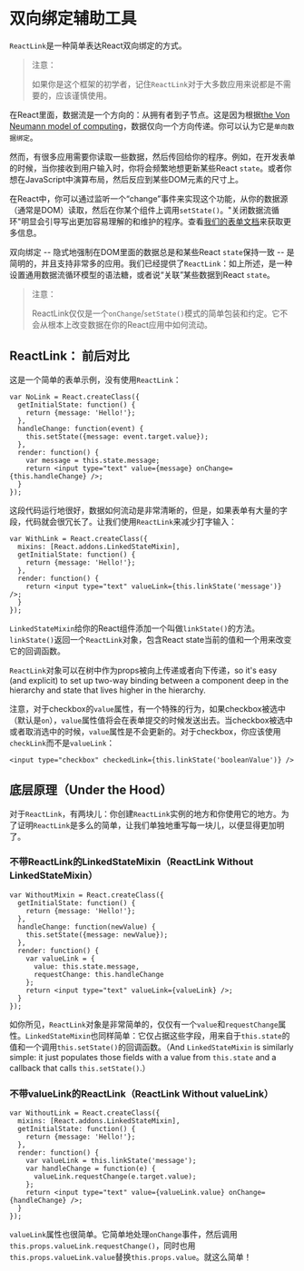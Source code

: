 # 双向绑定辅助工具


`ReactLink`是一种简单表达React双向绑定的方式。

> 注意：
>
> 如果你是这个框架的初学者，记住`ReactLink`对于大多数应用来说都是不需要的，应该谨慎使用。

在React里面，数据流是一个方向的：从拥有者到子节点。这是因为根据[the Von Neumann model of computing](http://en.wikipedia.org/wiki/Von_Neumann_architecture)，数据仅向一个方向传递。你可以认为它是`单向数据绑定`。

然而，有很多应用需要你读取一些数据，然后传回给你的程序。例如，在开发表单的时候，当你接收到用户输入时，你将会频繁地想更新某些React `state`。或者你想在JavaScript中演算布局，然后反应到某些DOM元素的尺寸上。

在React中，你可以通过监听一个“change”事件来实现这个功能，从你的数据源（通常是DOM）读取，然后在你某个组件上调用`setState()`。"关闭数据流循环"明显会引导写出更加容易理解的和维护的程序。查看[我们的表单文档](/react/docs/forms.html)来获取更多信息。

双向绑定 -- 隐式地强制在DOM里面的数据总是和某些React `state`保持一致 -- 是简明的，并且支持非常多的应用。我们已经提供了`ReactLink`：如上所述，是一种设置通用数据流循环模型的语法糖，或者说“关联”某些数据到React `state`。

> 注意：
>
> ReactLink仅仅是一个`onChange`/`setState()`模式的简单包装和约定。它不会从根本上改变数据在你的React应用中如何流动。

## ReactLink： 前后对比

这是一个简单的表单示例，没有使用`ReactLink`：

```
var NoLink = React.createClass({
  getInitialState: function() {
    return {message: 'Hello!'};
  },
  handleChange: function(event) {
    this.setState({message: event.target.value});
  },
  render: function() {
    var message = this.state.message;
    return <input type="text" value={message} onChange={this.handleChange} />;
  }
});
```

这段代码运行地很好，数据如何流动是非常清晰的，但是，如果表单有大量的字段，代码就会很冗长了。让我们使用`ReactLink`来减少打字输入：

```
var WithLink = React.createClass({
  mixins: [React.addons.LinkedStateMixin],
  getInitialState: function() {
    return {message: 'Hello!'};
  },
  render: function() {
    return <input type="text" valueLink={this.linkState('message')} />;
  }
});
```

`LinkedStateMixin`给你的React组件添加一个叫做`linkState()`的方法。`linkState()`返回一个`ReactLink`对象，包含React state当前的值和一个用来改变它的回调函数。

`ReactLink`对象可以在树中作为props被向上传递或者向下传递，so it's easy (and explicit) to set up two-way binding between a component deep in the hierarchy and state that lives higher in the hierarchy.

注意，对于checkbox的`value`属性，有一个特殊的行为，如果checkbox被选中（默认是`on`），`value`属性值将会在表单提交的时候发送出去。当checkbox被选中或者取消选中的时候，`value`属性是不会更新的。对于checkbox，你应该使用`checkLink`而不是`valueLink`：

```
<input type="checkbox" checkedLink={this.linkState('booleanValue')} />
```


## 底层原理（Under the Hood）

对于`ReactLink`，有两块儿：你创建`ReactLink`实例的地方和你使用它的地方。为了证明`ReactLink`是多么的简单，让我们单独地重写每一块儿，以便显得更加明了。

### 不带ReactLink的LinkedStateMixin（ReactLink Without LinkedStateMixin）

```
var WithoutMixin = React.createClass({
  getInitialState: function() {
    return {message: 'Hello!'};
  },
  handleChange: function(newValue) {
    this.setState({message: newValue});
  },
  render: function() {
    var valueLink = {
      value: this.state.message,
      requestChange: this.handleChange
    };
    return <input type="text" valueLink={valueLink} />;
  }
});
```

如你所见，`ReactLink`对象是非常简单的，仅仅有一个`value`和`requestChange`属性。`LinkedStateMixin`也同样简单：它仅占据这些字段，用来自于`this.state`的值和一个调用`this.setState()`的回调函数。（And `LinkedStateMixin` is similarly simple: it just populates those fields with a value from `this.state` and a callback that calls `this.setState()`.）

### 不带valueLink的ReactLink（ReactLink Without valueLink）

```
var WithoutLink = React.createClass({
  mixins: [React.addons.LinkedStateMixin],
  getInitialState: function() {
    return {message: 'Hello!'};
  },
  render: function() {
    var valueLink = this.linkState('message');
    var handleChange = function(e) {
      valueLink.requestChange(e.target.value);
    };
    return <input type="text" value={valueLink.value} onChange={handleChange} />;
  }
});
```

`valueLink`属性也很简单。它简单地处理`onChange`事件，然后调用`this.props.valueLink.requestChange()`，同时也用`this.props.valueLink.value`替换`this.props.value`。就这么简单！
